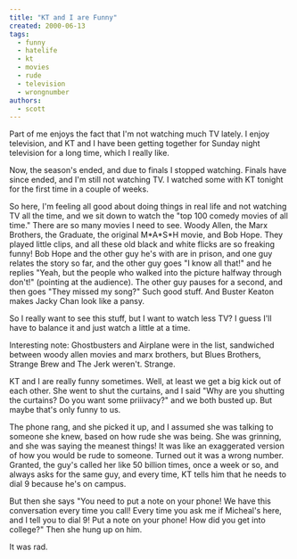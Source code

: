 ```yaml
---
title: "KT and I are Funny"
created: 2000-06-13
tags: 
  - funny
  - hatelife
  - kt
  - movies
  - rude
  - television
  - wrongnumber
authors: 
  - scott
---
```


Part of me enjoys the fact that I'm not watching much TV lately. I enjoy television, and KT and I have been getting together for Sunday night television for a long time, which I really like.

Now, the season's ended, and due to finals I stopped watching. Finals have since ended, and I'm still not watching TV. I watched some with KT tonight for the first time in a couple of weeks.

So here, I'm feeling all good about doing things in real life and not watching TV all the time, and we sit down to watch the "top 100 comedy movies of all time." There are so many movies I need to see. Woody Allen, the Marx Brothers, the Graduate, the original M\*A\*S\*H movie, and Bob Hope. They played little clips, and all these old black and white flicks are so freaking funny! Bob Hope and the other guy he's with are in prison, and one guy relates the story so far, and the other guy goes "I know all that!" and he replies "Yeah, but the people who walked into the picture halfway through don't!" (pointing at the audience). The other guy pauses for a second, and then goes "They missed my song?" Such good stuff. And Buster Keaton makes Jacky Chan look like a pansy.

So I really want to see this stuff, but I want to watch less TV? I guess I'll have to balance it and just watch a little at a time.

Interesting note: Ghostbusters and Airplane were in the list, sandwiched between woody allen movies and marx brothers, but Blues Brothers, Strange Brew and The Jerk weren't. Strange.

KT and I are really funny sometimes. Well, at least we get a big kick out of each other. She went to shut the curtains, and I said "Why are you shutting the curtains? Do you want some priiivacy?" and we both busted up. But maybe that's only funny to us.

The phone rang, and she picked it up, and I assumed she was talking to someone she knew, based on how rude she was being. She was grinning, and she was saying the meanest things! It was like an exaggerated version of how you would be rude to someone. Turned out it was a wrong number. Granted, the guy's called her like 50 billion times, once a week or so, and always asks for the same guy, and every time, KT tells him that he needs to dial 9 because he's on campus.

But then she says "You need to put a note on your phone! We have this conversation every time you call! Every time you ask me if Micheal's here, and I tell you to dial 9! Put a note on your phone! How did you get into college?" Then she hung up on him.

It was rad.
